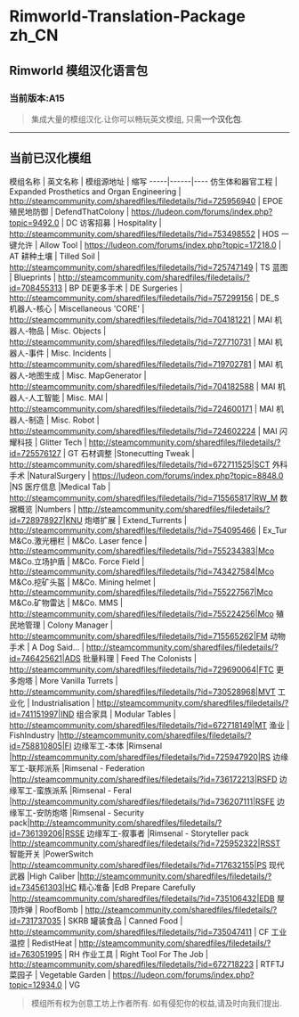 # Rimworld-Translation-Package zh_CN
## Rimworld 模组汉化语言包
### 当前版本:A15
> 集成大量的模组汉化.让你可以畅玩英文模组, 只需**一个汉化包**.


----------


## 当前已汉化模组
模组名称 | 英文名称 | 模组源地址 | 缩写
-----|------|----
仿生体和器官工程    | Expanded Prosthetics and Organ Engineering    | http://steamcommunity.com/sharedfiles/filedetails/?id=725956940	|	EPOE
殖民地防御    | DefendThatColony    | https://ludeon.com/forums/index.php?topic=9492.0	|	DC
访客招募    | Hospitality    | http://steamcommunity.com/sharedfiles/filedetails/?id=753498552	|	HOS
一键允许    | Allow Tool   | https://ludeon.com/forums/index.php?topic=17218.0	|	AT
耕种土壤    | Tilled Soil    | http://steamcommunity.com/sharedfiles/filedetails/?id=725747149	|	TS
蓝图    | Blueprints    | http://steamcommunity.com/sharedfiles/filedetails/?id=708455313	|	BP
DE更多手术    | DE Surgeries    | http://steamcommunity.com/sharedfiles/filedetails/?id=757299156	| DE_S	
机器人-核心 | Miscellaneous 'CORE' | http://steamcommunity.com/sharedfiles/filedetails/?id=704181221 | MAI
机器人-物品 | Misc. Objects | http://steamcommunity.com/sharedfiles/filedetails/?id=727710731 | MAI
机器人-事件 | Misc. Incidents | http://steamcommunity.com/sharedfiles/filedetails/?id=719702781 | MAI
机器人-地图生成 | Misc. MapGenerator | http://steamcommunity.com/sharedfiles/filedetails/?id=704182588 | MAI
机器人-人工智能 | Misc. MAI | http://steamcommunity.com/sharedfiles/filedetails/?id=724600171 | MAI
机器人-制造 | Misc. Robot | http://steamcommunity.com/sharedfiles/filedetails/?id=724602224 | MAI
闪耀科技 | Glitter Tech | http://steamcommunity.com/sharedfiles/filedetails/?id=725576127 | GT
石材调整 |Stonecutting Tweak | http://steamcommunity.com/sharedfiles/filedetails/?id=672711525|SCT
外科手术 |NaturalSurgery | https://ludeon.com/forums/index.php?topic=8848.0 |NS 
医疗信息 |Medical Tab | http://steamcommunity.com/sharedfiles/filedetails/?id=715565817|RW_M
数据概览 |Numbers | http://steamcommunity.com/sharedfiles/filedetails/?id=728978927|KNU
炮塔扩展 | Extend_Turrents | http://steamcommunity.com/sharedfiles/filedetails/?id=754095466 | Ex_Tur
M&Co.激光栅栏 | M&Co. Laser fence | http://steamcommunity.com/sharedfiles/filedetails/?id=755234383|Mco
M&Co.立场护盾 | M&Co. Force Field | http://steamcommunity.com/sharedfiles/filedetails/?id=743427584|Mco
M&Co.挖矿头盔 | M&Co. Mining helmet | http://steamcommunity.com/sharedfiles/filedetails/?id=755227567|Mco
M&Co.矿物雷达 | M&Co. MMS | http://steamcommunity.com/sharedfiles/filedetails/?id=755224256|Mco
殖民地管理 | Colony Manager | http://steamcommunity.com/sharedfiles/filedetails/?id=715565262|FM
动物手术 | A Dog Said... | http://steamcommunity.com/sharedfiles/filedetails/?id=746425621|ADS
批量料理 | Feed The Colonists | http://steamcommunity.com/sharedfiles/filedetails/?id=729690064|FTC
更多炮塔 | More Vanilla Turrets | http://steamcommunity.com/sharedfiles/filedetails/?id=730528968|MVT
工业化 | Industrialisation  | http://steamcommunity.com/sharedfiles/filedetails/?id=741151997|IND
组合家具  | Modular Tables | http://steamcommunity.com/sharedfiles/filedetails/?id=672718149|MT
渔业  | FishIndustry |http://steamcommunity.com/sharedfiles/filedetails/?id=758810805|FI
边缘军工-本体 |Rimsenal |http://steamcommunity.com/sharedfiles/filedetails/?id=725947920|RS
边缘军工-联邦派系 |Rimsenal - Federation |http://steamcommunity.com/sharedfiles/filedetails/?id=736172213|RSFD
边缘军工-蛮族派系 |Rimsenal - Feral |http://steamcommunity.com/sharedfiles/filedetails/?id=736207111|RSFE
边缘军工-安防炮塔 |Rimsenal - Security pack|http://steamcommunity.com/sharedfiles/filedetails/?id=736139206|RSSE
边缘军工-叙事者 |Rimsenal - Storyteller pack |http://steamcommunity.com/sharedfiles/filedetails/?id=725952322|RSST
智能开关 |PowerSwitch |http://steamcommunity.com/sharedfiles/filedetails/?id=717632155|PS
现代武器 |High Caliber |http://steamcommunity.com/sharedfiles/filedetails/?id=734561303|HC
精心准备 |EdB Prepare Carefully |http://steamcommunity.com/sharedfiles/filedetails/?id=735106432|EDB
屋顶炸弹  | RoofBomb  | http://steamcommunity.com/sharedfiles/filedetails/?id=731737035	|	SKRB
罐装食品  | Canned Food  | http://steamcommunity.com/sharedfiles/filedetails/?id=735047411	|	CF
工业温控  | RedistHeat  | http://steamcommunity.com/sharedfiles/filedetails/?id=763051995	|	RH
作业工具  | Right Tool For The Job  | http://steamcommunity.com/sharedfiles/filedetails/?id=672718223	|	RTFTJ
菜园子  | Vegetable Garden  | https://ludeon.com/forums/index.php?topic=12934.0	|	VG


>模组所有权为创意工坊上作者所有.
如有侵犯你的权益,请及时向我们提出.